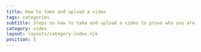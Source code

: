 ```yaml
---
title: How to take and upload a video
tags: categories
subtitle: Steps on how to take and upload a video to prove who you are.
category: video
layout: layouts/category-index.njk
position: 5
---
```

